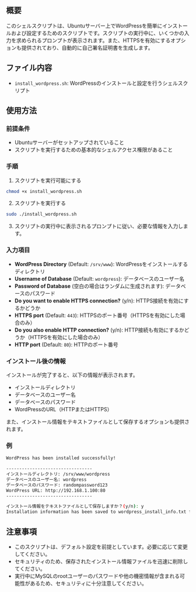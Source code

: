 ## 概要

このシェルスクリプトは、Ubuntuサーバー上でWordPressを簡単にインストールおよび設定するためのスクリプトです。スクリプトの実行中に、いくつかの入力を求められるプロンプトが表示されます。また、HTTPSを有効にするオプションも提供されており、自動的に自己署名証明書を生成します。

## ファイル内容

- `install_wordpress.sh`: WordPressのインストールと設定を行うシェルスクリプト

## 使用方法

### 前提条件

- Ubuntuサーバーがセットアップされていること
- スクリプトを実行するための基本的なシェルアクセス権限があること

### 手順

1. スクリプトを実行可能にする

```bash
chmod +x install_wordpress.sh
```

2. スクリプトを実行する

```bash
sudo ./install_wordpress.sh
```

3. スクリプトの実行中に表示されるプロンプトに従い、必要な情報を入力します。

### 入力項目

- **WordPress Directory** (Default: `/srv/www`): WordPressをインストールするディレクトリ
- **Username of Database** (Default: `wordpress`): データベースのユーザー名
- **Password of Database** (空白の場合はランダムに生成されます): データベースのパスワード
- **Do you want to enable HTTPS connection?** (y/n): HTTPS接続を有効にするかどうか
- **HTTPS port** (Default: `443`): HTTPSのポート番号（HTTPSを有効にした場合のみ）
- **Do you also enable HTTP connection?** (y/n): HTTP接続も有効にするかどうか（HTTPSを有効にした場合のみ）
- **HTTP port** (Default: `80`): HTTPのポート番号

### インストール後の情報

インストールが完了すると、以下の情報が表示されます。

- インストールディレクトリ
- データベースのユーザー名
- データベースのパスワード
- WordPressのURL（HTTPまたはHTTPS）

また、インストール情報をテキストファイルとして保存するオプションも提供されます。

### 例

```bash
WordPress has been installed successfully!

---------------------------------
インストールディレクトリ: /srv/www/wordpress
データベースのユーザー名: wordpress
データベースのパスワード: randompassword123
WordPress URL: http://192.168.1.100:80
---------------------------------

インストール情報をテキストファイルとして保存しますか？(y/n): y
Installation information has been saved to wordpress_install_info.txt file. Please remove ASAP for security reasons.
```

## 注意事項

- このスクリプトは、デフォルト設定を前提としています。必要に応じて変更してください。
- セキュリティのため、保存されたインストール情報ファイルを迅速に削除してください。
- 実行中にMySQLのrootユーザーのパスワードや他の機密情報が含まれる可能性があるため、セキュリティに十分注意してください。

